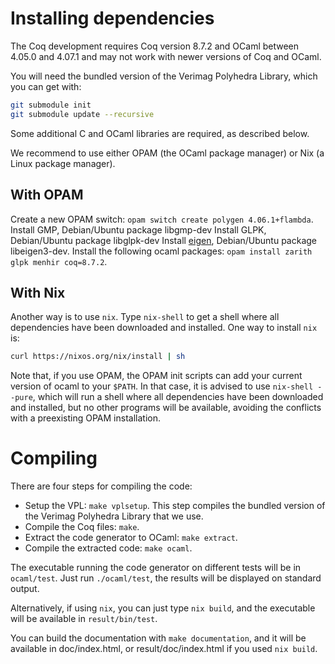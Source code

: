 # Installing dependencies

The Coq development requires Coq version 8.7.2 and OCaml between 4.05.0 and 4.07.1 and may not work with newer versions of Coq and OCaml.

You will need the bundled version of the Verimag Polyhedra Library, which you can get with:
```bash
git submodule init
git submodule update --recursive
```

Some additional C and OCaml libraries are required, as described below.

We recommend to use either OPAM (the OCaml package manager) or Nix (a Linux package manager).

## With OPAM 

Create a new OPAM switch: `opam switch create polygen 4.06.1+flambda`.
Install GMP, Debian/Ubuntu package libgmp-dev
Install GLPK, Debian/Ubuntu package libglpk-dev
Install [eigen](http://eigen.tuxfamily.org/), Debian/Ubuntu package libeigen3-dev.
Install the following ocaml packages: `opam install zarith glpk menhir coq=8.7.2`.

## With Nix

Another way is to use `nix`. Type `nix-shell` to get a shell where all dependencies have been downloaded and installed.
One way to install `nix` is:
```bash
curl https://nixos.org/nix/install | sh
```

Note that, if you use OPAM, the OPAM init scripts can add your current version of ocaml to your `$PATH`. In that case, it is advised to use
`nix-shell --pure`, which will run a shell where all dependencies have been downloaded and installed, but no other programs will be available,
avoiding the conflicts with a preexisting OPAM installation.

# Compiling

There are four steps for compiling the code:
* Setup the VPL: `make vplsetup`.
  This step compiles the bundled version of the Verimag Polyhedra Library that we use.
* Compile the Coq files: `make`.
* Extract the code generator to OCaml: `make extract`.
* Compile the extracted code: `make ocaml`.

The executable running the code generator on different tests will be in `ocaml/test`.  Just run `./ocaml/test`, the results will be displayed on standard output.

Alternatively, if using `nix`, you can just type `nix build`, and the executable will be available in `result/bin/test`.

You can build the documentation with `make documentation`, and it will be available in doc/index.html, or result/doc/index.html if you used `nix build`.